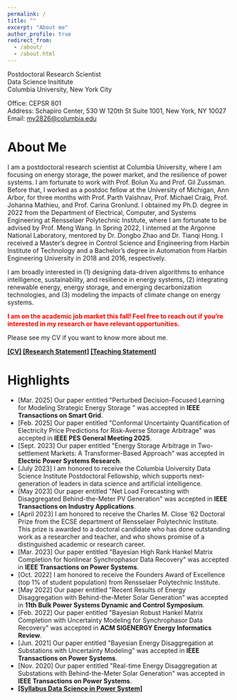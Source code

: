 ```yaml
---
permalink: /
title: ""
excerpt: "About me"
author_profile: true
redirect_from: 
  - /about/
  - /about.html
---
```


Postdoctoral Research Scientist<br/>
Data Science Insititute<br/>
Columbia University, New York City<br/>

Office: CEPSR 801 <br/>
Address: Schapiro Center, 530 W 120th St Suite 1001, New York, NY 10027<br/>
Email: my2826@columbia.edu


About Me
======

I am a postdoctoral research scientist  at Columbia University, where I am focusing on energy storage, the power market, and the resilience of power systems. I am fortunate to work with Prof. Bolun Xu and Prof. Gil Zussman. Before that, I worked as a postdoc fellow at the University of Michigan, Ann Arbor, for three months with Prof. Parth Vaishnav, Prof. Michael Craig, Prof. Johanna Mathieu, and Prof. Carina Gronlund. I obtained my Ph.D. degree in 2022 from the Department of Electrical, Computer, and Systems Engineering at Rensselaer Polytechnic Institute, where I am fortunate to be advised by Prof. Meng Wang. In Spring 2022, I interned at the Argonne National Laboratory, mentored by Dr. Dongbo Zhao and Dr. Tianqi Hong. I received a Master’s degree in Control Science and Engineering from Harbin Institute of Technology and a Bachelor’s degree in Automation from Harbin Engineering University in 2018 and 2016, respectively.

I am broadly interested in (1) designing data-driven algorithms to enhance intelligence, sustainability, and resilience in energy systems, (2) integrating renewable energy, energy storage, and emerging decarbonization technologies, and (3) modeling the impacts of climate change on energy systems.

**<span style="color: red;">I am on the academic job market this fall! Feel free to reach out if you’re interested in my research or have relevant opportunities.</span>**

Please see my CV if you want to know more about me.

**[[CV]](/files/Ming_Yi_CV2.pdf) [[Research Statement]](/files/RS_Ming.pdf) [[Teaching Statement]](/files/Teaching_Ming.pdf)**

Highlights
======
* [Mar. 2025] Our paper entitled "Perturbed Decision-Focused Learning for Modeling Strategic Energy Storage
" was accepted in **IEEE Transactions on Smart Grid**.
* [Feb. 2025] Our paper entitled "Conformal Uncertainty Quantification of Electricity Price Predictions for Risk-Averse Storage Arbitrage" was accepted in **IEEE PES General Meeting 2025**.
* [Sept. 2023] Our paper entitled "Energy Storage Arbitrage in Two-settlement Markets: A Transformer-Based Approach" was accepted in **Electric Power Systems Research**.
* [July 2023] I am honored to receive the Columbia University Data Science Institute Postdoctoral Fellowship, which supports next-generation of leaders in data science and artificial intelligence.
* [May 2023] Our paper entitled "Net Load Forecasting with Disaggregated Behind-the-Meter PV Generation" was accepted in **IEEE Transactions on Industry Applications**.
* [April 2023]  I am honored to receive the Charles M. Close ’62 Doctoral Prize from the ECSE department of Rensselaer Polytechnic Institute. This prize is awarded to a doctoral candidate who has done outstanding work as a researcher and teacher, and who shows promise of a distinguished academic or research career.
* [Mar. 2023] Our paper entitled "Bayesian High Rank Hankel Matrix Completion for Nonlinear Synchrophasor Data Recovery" was accepted in **IEEE Transactions on Power Systems**.
* [Oct. 2022]  I am honored to receive the Founders Award of Excellence (top 1% of student population) from Rensselaer Polytechnic Institute.
* [May 2022]  Our paper entitled "Recent Results of Energy Disaggregation with Behind-the-Meter Solar Generation" was accepted in **11th Bulk Power Systems Dynamic and Control Symposium**.
* [Feb. 2022]  Our paper entitled "Bayesian Robust Hankel Matrix Completion with Uncertainty Modeling for Synchrophasor Data Recovery" was accepted in **ACM SIGENERGY Energy Informatics Review**.
* [Jun. 2021] Our paper entitled "Bayesian Energy Disaggregation at Substations with Uncertainty Modeling" was accepted in **IEEE Transactions on Power Systems**.
* [Nov. 2020] Our paper entitled "Real-time Energy Disaggregation at Substations with Behind-the-Meter Solar Generation" was accepted in **IEEE Transactions on Power Systems**.
* **[[Syllabus Data Science in Power System]](/files/Syllabus_Ming.pdf)**




